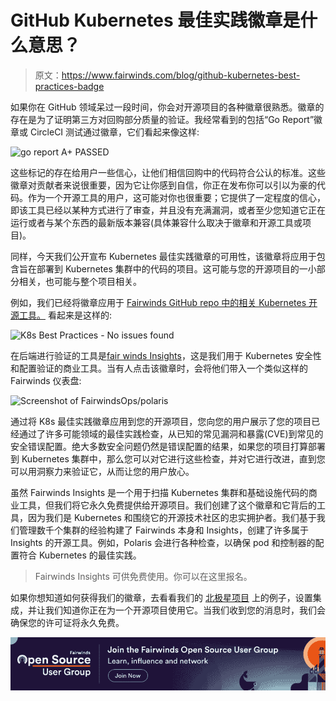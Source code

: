 # GitHub Kubernetes 最佳实践徽章是什么意思？

> 原文：<https://www.fairwinds.com/blog/github-kubernetes-best-practices-badge>

 如果你在 GitHub 领域呆过一段时间，你会对开源项目的各种徽章很熟悉。徽章的存在是为了证明第三方对回购部分质量的验证。我经常看到的包括“Go Report”徽章或 CircleCI 测试通过徽章，它们看起来像这样:

![go report A+ PASSED](img/32db37fb2e209fbac08d1d57cc3d2278.png)

这些标记的存在给用户一些信心，让他们相信回购中的代码符合公认的标准。这些徽章对贡献者来说很重要，因为它让你感到自信，你正在发布你可以引以为豪的代码。作为一个开源工具的用户，这可能对你也很重要；它提供了一定程度的信心，即该工具已经以某种方式进行了审查，并且没有充满漏洞，或者至少您知道它正在运行或者与某个东西的最新版本兼容(具体兼容什么取决于徽章和开源工具或项目)。

同样，今天我们公开宣布 Kubernetes 最佳实践徽章的可用性，该徽章将应用于包含旨在部署到 Kubernetes 集群中的代码的项目。这可能与您的开源项目的一小部分相关，也可能与整个项目相关。

例如，我们已经将徽章应用于 [Fairwinds GitHub repo 中的相关 Kubernetes 开源工具。](http://github.com/fairwindsOps/) 看起来是这样的:

![K8s Best Practices - No issues found](img/4065ceb55e4478a9b0ed3d5979867df5.png)

在后端进行验证的工具是[fair winds Insights](/insights)，这是我们用于 Kubernetes 安全性和配置验证的商业工具。当有人点击该徽章时，会将他们带入一个类似这样的 Fairwinds 仪表盘:

![Screenshot of FairwindsOps/polaris](img/f99a9872a7acbe4667336c288f629ab4.png)

通过将 K8s 最佳实践徽章应用到您的开源项目，您向您的用户展示了您的项目已经通过了许多可能领域的最佳实践检查，从已知的常见漏洞和暴露(CVE)到常见的安全错误配置。绝大多数安全问题仍然是错误配置的结果，如果您的项目打算部署到 Kubernetes 集群中，那么您可以对它进行这些检查，并对它进行改进，直到您可以用洞察力来验证它，从而让您的用户放心。

虽然 Fairwinds Insights 是一个用于扫描 Kubernetes 集群和基础设施代码的商业工具，但我们将它永久免费提供给开源项目。我们创建了这个徽章和它背后的工具，因为我们是 Kubernetes 和围绕它的开源技术社区的忠实拥护者。我们基于我们管理数千个集群的经验构建了 Fairwinds 本身和 Insights，创建了许多属于 Insights 的[](/blog/introducing-the-fairwinds-open-source-user-group)开源工具。例如，Polaris 会进行各种检查，以确保 pod 和控制器的配置符合 Kubernetes 的最佳实践。

> Fairwinds Insights 可供免费使用。你可以在这里报名。

如果你想知道如何获得我们的徽章，去看看我们的 [北极星项目](https://github.com/FairwindsOps/polaris) 上的例子，设置集成，并让我们知道你正在为一个开源项目使用它。当我们收到您的消息时，我们会确保您的许可证将永久免费。

[![Join the Fairwinds Open Source User Group today](img/8ab607311768483f3bb5136a75381d4b.png)](https://cta-redirect.hubspot.com/cta/redirect/2184645/b163554e-b5ef-4f40-a053-03afe6ecbee6)